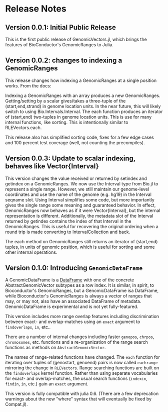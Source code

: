 
<a id='Release-Notes-1'></a>

# Release Notes


<a id='Version-0.0.1:-Initial-Public-Release-1'></a>

## Version 0.0.1: Initial Public Release


This is the first public release of GenomicVectors.jl, which brings the features of BioConductor's GenomicRanges to Julia.


<a id='Version-0.0.2:-changes-to-indexing-a-GenomicRanges-1'></a>

## Version 0.0.2: changes to indexing a GenomicRanges


This release changes how indexing a GenomicRanges at a single position works. From the docs:


Indexing a GenomicRanges with an array produces a new GenomicRanges. Getting/setting by a scalar gives/takes a three-tuple of the (start,end,strand) in genome location units. In the near future, this will likely switch to using Bio.Intervals.Interval. The each function produces an iterator of (start,end) two-tuples in genome location units. This is use for many internal functions, like sorting. This is intentionally similar to RLEVectors.each.


This release also has simplified sorting code, fixes for a few edge cases and 100 percent test coverage (well, not counting the precompiles).


<a id='Version-0.0.3:-Update-to-scalar-indexing,-behaves-like-Vector{Interval}-1'></a>

## Version 0.0.3: Update to scalar indexing, behaves like Vector{Interval}


This version changes the value received or returned by setindex and getindex on a GenomicRanges. We now use the Interval type from Bio.jl to represent a single range. However, we still maintain our genome-level coordinates and use the name of the genome (e.g. hg19) in the Interval seqname slot. Using Interval simplifies some code, but more importantly gives the single range some meaning and guaranteed behavior. In effect, GenomicRanges now behaves as if it were Vector{Interval}, but the internal representation is different. Additionally, the metadata slot of the Interval returned by getindex contains the index of that Interval in the GenomicRanges. This is useful for recovering the original ordering when a round trip is made converting to IntervalCollection and back.


The each method on GenomicRanges still returns an iterator of (start,end) tuples, in units of genomic position, which is useful for sorting and some other internal operations.


<a id='Version-0.1.0:-Introducing-GenomicDataFrame-1'></a>

## Version 0.1.0: Introducing `GenomicDataFrame`


A GenomicDataFrame is a [DataFrame](https://github.com/JuliaData/DataFrames.jl) with one of the concrete AbstractGenomicVector subtypes as a row index. It is similar, in spirit, to Bioconductor's GenomicRanges, but a GenomicDataFrame isa DataFrame, while Bioconductor's GenomicRanges is always a vector of ranges that may, or may not, also have an associated DataFrame of metadata. GenomicDataFrame is experimental and is not yet fully-featured.


This version includes more range overlap features including discrimination between exact- and overlap-matches using an `exact` argument to `findoverlaps`, `in`, etc..


There are a number of internal changes including faster `genopos`, `chrpos`, `chromosomes`, etc. functions and a re-organization of the range search functions as methods on `AbstractGenomicVector`.


The names of range-related functions have changed. The `each` function for iterating over tuples of (genostart, genoend) pairs is now called `eachrange` mirroring the change in `RLEVectors`. Range searching functions are built on the `findoverlaps` kernel function. Rather than using separate vocabularies for exact- and overlap-matches, the usual search functions (`indexin`, `findin`, `in`, etc.) gain an `exact` argument.


This version is fully compatible with julia 0.6. (There are a few deprecation warnings about the new "where" syntax that will eventually be fixed by Compat.jl).

